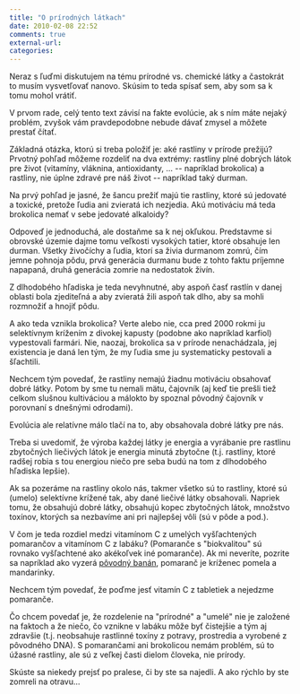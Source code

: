 ```yaml
---
title: "O prírodných látkach"
date: 2010-02-08 22:52
comments: true
external-url:
categories:
---
```

Neraz s ľuďmi diskutujem na tému prírodné vs. chemické látky a častokrát to musím vysvetľovať nanovo. Skúsim to teda spísať sem, aby som sa k tomu mohol vrátiť.  
  
V prvom rade, celý tento text závisí na fakte evolúcie, ak s ním máte nejaký problém, zvyšok vám pravdepodobne nebude dávať zmysel a môžete prestať čítať.  
  
Základná otázka, ktorú si treba položiť je: aké rastliny v prírode prežijú? Prvotný pohľad môžeme rozdeliť na dva extrémy: rastliny plné dobrých látok pre život (vitamíny, vláknina, antioxidanty, ... -- napríklad brokolica) a rastliny, nie úplne zdravé pre náš život -- napríklad taký durman.  
  
Na prvý pohľad je jasné, že šancu prežiť majú tie rastliny, ktoré sú jedovaté a toxické, pretože ľudia ani zvieratá ich nezjedia. Akú motiváciu má teda brokolica nemať v sebe jedovaté alkaloidy?  
  
Odpoveď je jednoduchá, ale dostaňme sa k nej okľukou. Predstavme si obrovské územie dajme tomu veľkosti vysokých tatier, ktoré obsahuje len durman. Všetky živočíchy a ľudia, ktorí sa živia durmanom zomrú, čím jemne pohnoja pôdu, prvá generácia durmanu bude z tohto faktu príjemne napapaná, druhá generácia zomrie na nedostatok živín.  
  
Z dlhodobého hľadiska je teda nevyhnutné, aby aspoň časť rastlín v danej oblasti bola zjediteľná a aby zvieratá žili aspoň tak dlho, aby sa mohli rozmnožiť a hnojiť pôdu.   
  
A ako teda vznikla brokolica? Verte alebo nie, cca pred 2000 rokmi ju selektívnym krížením z divokej kapusty (podobne ako napríklad karfiol) vypestovali farmári. Nie, naozaj, brokolica sa v prírode nenachádzala, jej existencia je daná len tým, že my ľudia sme ju systematicky pestovali a šľachtili.  
  
Nechcem tým povedať, že rastliny nemajú žiadnu motiváciu obsahovať dobré látky. Potom by sme tu nemali mätu, čajovník (aj keď tie prešli tiež celkom slušnou kultiváciou a málokto by spoznal pôvodný čajovník v porovnaní s dnešnými odrodami).   
  
Evolúcia ale relatívne málo tlačí na to, aby obsahovala dobré látky pre nás.  
  
Treba si uvedomiť, že výroba každej látky je energia a vyrábanie pre rastlinu zbytočných liečivých látok je energia minutá zbytočne (t.j. rastliny, ktoré radšej robia s tou energiou niečo pre seba budú na tom z dlhodobého hľadiska lepšie).   
  
Ak sa pozeráme na rastliny okolo nás, takmer všetko sú to rastliny, ktoré sú (umelo) selektívne krížené tak, aby dané liečivé látky obsahovali. Napriek tomu, že obsahujú dobré látky, obsahujú kopec zbytočných látok, množstvo toxínov, ktorých sa nezbavíme ani pri najlepšej vôli (sú v pôde a pod.).   
  
V čom je teda rozdiel medzi vitamínom C z umelých vyšľachtených pomarančov a vitamínom C z labáku? (Pomaranče s "biokvalitou" sú rovnako vyšľachtené ako akékoľvek iné pomaranče). Ak mi neveríte, pozrite sa napríklad ako vyzerá [pôvodný banán][1], pomaranč je kríženec pomela a mandarinky.  
  
Nechcem tým povedať, že poďme jesť vitamín C z tabletiek a nejedzme pomaranče.  
  
Čo chcem povedať je, že rozdelenie na "prírodné" a "umelé" nie je založené na faktoch a že niečo, čo vznikne v labáku môže byť čistejšie a tým aj zdravšie (t.j. neobsahuje rastlinné toxíny z potravy, prostredia a vyrobené z pôvodného DNA). S pomarančami ani brokolicou nemám problém, sú to úžasné rastliny, ale sú z veľkej časti dielom človeka, nie prírody.   
  
Skúste sa niekedy prejsť po pralese, či by ste sa najedli. A ako rýchlo by ste zomreli na otravu...

  [1]: http://upload.wikimedia.org/wikipedia/commons/e/eb/Inside_a_wild-type_banana.jpg

